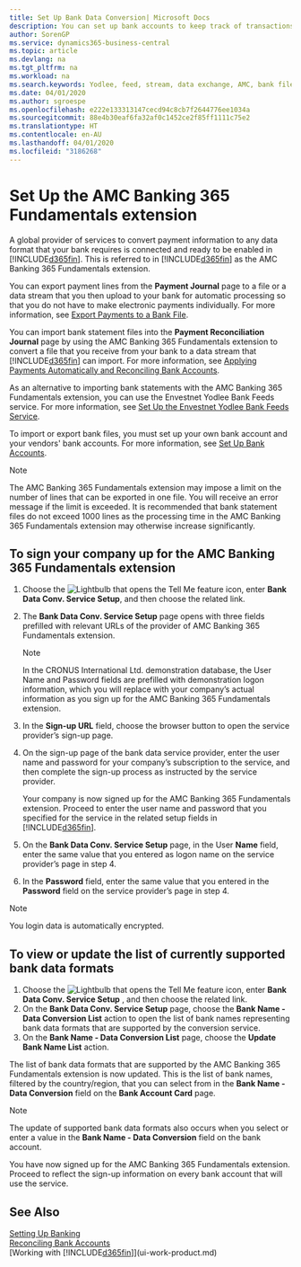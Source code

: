 ```yaml
---
title: Set Up Bank Data Conversion| Microsoft Docs
description: You can set up bank accounts to keep track of transactions and import or export bank feeds, such as Yodlee.
author: SorenGP
ms.service: dynamics365-business-central
ms.topic: article
ms.devlang: na
ms.tgt_pltfrm: na
ms.workload: na
ms.search.keywords: Yodlee, feed, stream, data exchange, AMC, bank file import, bank file export, re-export, bank transfer, AMC, AMC Banking 365 Fundamentals extension, funds transfer
ms.date: 04/01/2020
ms.author: sgroespe
ms.openlocfilehash: e222e133313147cecd94c8cb7f2644776ee1034a
ms.sourcegitcommit: 88e4b30eaf6fa32af0c1452ce2f85ff1111c75e2
ms.translationtype: HT
ms.contentlocale: en-AU
ms.lasthandoff: 04/01/2020
ms.locfileid: "3186268"
---
```

# <a name="set-up-the-amc-banking-365-fundamentals-extension"></a>Set Up the AMC Banking 365 Fundamentals extension
A global provider of services to convert payment information to any data format that your bank requires is connected and ready to be enabled in [!INCLUDE[d365fin](includes/d365fin_md.md)]. This is referred to in [!INCLUDE[d365fin](includes/d365fin_md.md)] as the AMC Banking 365 Fundamentals extension.

You can export payment lines from the **Payment Journal** page to a file or a data stream that you then upload to your bank for automatic processing so that you do not have to make electronic payments individually. For more information, see [Export Payments to a Bank File](finance-make-payments-with-bank-data-conversion-service-or-sepa-credit-transfer.md#exporting-payments-to-a-bank-file).

You can import bank statement files into the **Payment Reconciliation Journal** page by using the AMC Banking 365 Fundamentals extension to convert a file that you receive from your bank to a data stream that [!INCLUDE[d365fin](includes/d365fin_md.md)] can import. For more information, see [Applying Payments Automatically and Reconciling Bank Accounts](receivables-apply-payments-auto-reconcile-bank-accounts.md).

As an alternative to importing bank statements with the AMC Banking 365 Fundamentals extension, you can use the Envestnet Yodlee Bank Feeds service. For more information, see [Set Up the Envestnet Yodlee Bank Feeds Service](bank-how-setup-bank-statement-service.md).

To import or export bank files, you must set up your own bank account and your vendors' bank accounts. For more information, see [Set Up Bank Accounts](bank-how-setup-bank-accounts.md).

> [!NOTE]  
> The AMC Banking 365 Fundamentals extension may impose a limit on the number of lines that can be exported in one file. You will receive an error message if the limit is exceeded. It is recommended that bank statement files do not exceed 1000 lines as the processing time in the AMC Banking 365 Fundamentals extension may otherwise increase significantly.

## <a name="to-sign-your-company-up-for-the-amc-banking-365-fundamentals-extension"></a>To sign your company up for the AMC Banking 365 Fundamentals extension
1. Choose the ![Lightbulb that opens the Tell Me feature](media/ui-search/search_small.png "Tell me what you want to do") icon, enter **Bank Data Conv. Service Setup**, and then choose the related link.  
2. The **Bank Data Conv. Service Setup** page opens with three fields prefilled with relevant URLs of the provider of AMC Banking 365 Fundamentals extension.

    > [!NOTE]  
    >   In the CRONUS International Ltd. demonstration database, the User Name and Password fields are prefilled with demonstration logon information, which you will replace with your company’s actual information as you sign up for the AMC Banking 365 Fundamentals extension.
3. In the **Sign-up URL** field, choose the browser button to open the service provider’s sign-up page.  
4. On the sign-up page of the bank data service provider, enter the user name and password for your company’s subscription to the service, and then complete the sign-up process as instructed by the service provider.

    Your company is now signed up for the AMC Banking 365 Fundamentals extension. Proceed to enter the user name and password that you specified for the service in the related setup fields in [!INCLUDE[d365fin](includes/d365fin_md.md)].

5. On the **Bank Data Conv. Service Setup** page, in the User **Name** field, enter the same value that you entered as logon name on the service provider’s page in step 4.
6. In the **Password** field, enter the same value that you entered in the **Password** field on the service provider’s page in step 4.

> [!NOTE]  
> You login data is automatically encrypted.

## <a name="to-view-or-update-the-list-of-currently-supported-bank-data-formats"></a>To view or update the list of currently supported bank data formats
1. Choose the ![Lightbulb that opens the Tell Me feature](media/ui-search/search_small.png "Tell me what you want to do") icon, enter **Bank Data Conv. Service Setup** , and then choose the related link.
2. On the **Bank Data Conv. Service Setup** page, choose the **Bank Name - Data Conversion List** action to open the list of bank names representing bank data formats that are supported by the conversion service.
3. On the **Bank Name - Data Conversion List** page, choose the **Update Bank Name List** action.

The list of bank data formats that are supported by the AMC Banking 365 Fundamentals extension is now updated. This is the list of bank names, filtered by the country/region, that you can select from in the **Bank Name - Data Conversion** field on the **Bank Account Card** page.

> [!NOTE]  
>   The update of supported bank data formats also occurs when you select or enter a value in the **Bank Name - Data Conversion** field on the bank account.

You have now signed up for the AMC Banking 365 Fundamentals extension. Proceed to reflect the sign-up information on every bank account that will use the service.

## <a name="see-also"></a>See Also
[Setting Up Banking](bank-setup-banking.md)  
[Reconciling Bank Accounts](bank-manage-bank-accounts.md)  
[Working with [!INCLUDE[d365fin](includes/d365fin_md.md)]](ui-work-product.md)
